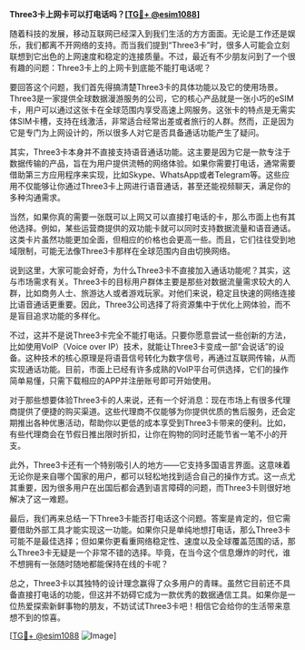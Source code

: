 **Three3卡上网卡可以打电话吗？[[TG💪+ @esim1088](https://t.me/s/esim1088)]**

随着科技的发展，移动互联网已经深入到我们生活的方方面面。无论是工作还是娱乐，我们都离不开网络的支持。而当我们提到“Three3卡”时，很多人可能会立刻联想到它出色的上网速度和稳定的连接质量。不过，最近有不少朋友问到了一个很有趣的问题：Three3卡上的上网卡到底能不能打电话呢？

要回答这个问题，我们首先得搞清楚Three3卡的具体功能以及它的使用场景。Three3是一家提供全球数据漫游服务的公司，它的核心产品就是一张小巧的eSIM卡，用户可以通过这张卡在全球范围内享受高速上网服务。这张卡的特点是无需实体SIM卡槽，支持在线激活，非常适合经常出差或者旅行的人群。然而，正是因为它是专门为上网设计的，所以很多人对它是否具备通话功能产生了疑问。

其实，Three3卡本身并不直接支持语音通话功能。这主要是因为它是一款专注于数据传输的产品，旨在为用户提供流畅的网络体验。如果你需要打电话，通常需要借助第三方应用程序来实现，比如Skype、WhatsApp或者Telegram等。这些应用不仅能够让你通过Three3卡上网进行语音通话，甚至还能视频聊天，满足你的多种沟通需求。

当然，如果你真的需要一张既可以上网又可以直接打电话的卡，那么市面上也有其他选择。例如，某些运营商提供的双功能卡就可以同时支持数据流量和语音通话。这类卡片虽然功能更加全面，但相应的价格也会更高一些。而且，它们往往受到地域限制，可能无法像Three3卡那样在全球范围内自由切换网络。

说到这里，大家可能会好奇，为什么Three3卡不直接加入通话功能呢？其实，这与市场需求有关。Three3卡的目标用户群体主要是那些对数据流量需求较大的人群，比如商务人士、旅游达人或者游戏玩家。对他们来说，稳定且快速的网络连接比语音通话更重要。因此，Three3公司选择了将资源集中于优化上网体验，而不是盲目追求功能的多样化。

不过，这并不是说Three3卡完全不能打电话。只要你愿意尝试一些创新的方法，比如使用VoIP（Voice over IP）技术，就能让Three3卡变成一部“会说话”的设备。这种技术的核心原理是将语音信号转化为数字信号，再通过互联网传输，从而实现通话功能。目前，市面上已经有许多成熟的VoIP平台可供选择，它们的操作简单易懂，只需下载相应的APP并注册账号即可开始使用。

对于那些想要体验Three3卡的人来说，还有一个好消息：现在市场上有很多代理商提供了便捷的购买渠道。这些代理商不仅能够为你提供优质的售后服务，还会定期推出各种优惠活动，帮助你以更低的成本享受到Three3卡带来的便利。比如，有些代理商会在节假日推出限时折扣，让你在购物的同时还能节省一笔不小的开支。

此外，Three3卡还有一个特别吸引人的地方——它支持多国语言界面。这意味着无论你是来自哪个国家的用户，都可以轻松地找到适合自己的操作方式。这一点尤其重要，因为很多用户在出国后都会遇到语言障碍的问题，而Three3卡则很好地解决了这一难题。

最后，我们再来总结一下Three3卡能否打电话这个问题。答案是肯定的，但它需要借助外部工具才能实现这一功能。如果你只是单纯地想打电话，那么Three3卡可能不是最佳选择；但如果你更看重网络稳定性、速度以及全球覆盖范围的话，那么Three3卡无疑是一个非常不错的选择。毕竟，在当今这个信息爆炸的时代，谁不想拥有一张随时随地都能保持在线的卡呢？

总之，Three3卡以其独特的设计理念赢得了众多用户的青睐。虽然它目前还不具备直接打电话的功能，但这并不妨碍它成为一款优秀的数据通信工具。如果你是一位热爱探索新鲜事物的朋友，不妨试试Three3卡吧！相信它会给你的生活带来意想不到的惊喜。

[[TG💪+ @esim1088](https://t.me/s/esim1088) ![Image](https://i.postimg.cc/4NQfJmqS/Snipaste-2025-05-13-00-14-12.png)]